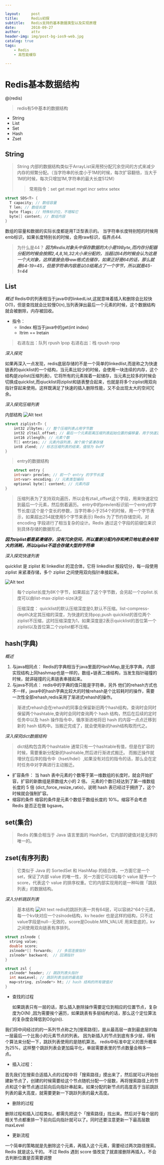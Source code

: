 ```yaml
---

layout:     post
title:      Redis初探
subtitle:   Redis支持的基本数据类型以及实现原理
date:       2018-09-27
author:     attv
header-img: img/post-bg-ios9-web.jpg
catalog: true
tags:
    - Redis
    - 高性能缓存

---
```


# Redis基本数据结构

@(redis)
> redis有5中基本的数据结构
* String
* List
* Set
* Hash
* Zset


## String

> String 内部的数据结构类似于ArrayList采用预分配冗余空间的方式来减少内存的频繁分配。（当字符串的长度小于1M的时候，每次扩容翻倍，当大于1M的时候，每次只增加1M,字符串的最大长度512M）
>> 常用指令：set get mset mget incr setnx setex

```cpp
struct SDS<T> {
  T capacity; // 数组容量
  T len; // 数组长度
  byte flags; // 特殊标识位，不理睬它
  byte[] content; // 数组内容
}
```

数组的容量和数据的实际长度都是用T泛型表示的。
当字符串长度特别短的时候用emb标识，如果长度特别长的时候，会用raw标识，临界点44.

> 为什么是44？
***因为Redis对象头中保存数据的大小是19Byte,而内存分配器分配的时候会按照2,4,8,16,32大小来分配的，当超过64的时候会认为这是一个大对象，这样直接会用raw格式去储存，如果正好是64的话，那么就是64-19=45，但是字符串内容是以\0结尾占了一个字节，所以就是45-1=44***

## List

*概述*
Redis中的列表相当于java中的linkedList,这就意味着插入和删除会比较快O(1)，但是查找就会比较慢O(n),当列表弹出最后一个元素的时候，这个数据结构就会被删除，内存被回收。
* 指令：
  - lindex 相当于java中的get(int index)
  - ltrim  == lretain
> 右进左出：队列 rpush lpop
> 右进右出：栈 rpush rpop

*深入探究*

如果再深入一点发现，redis底层存储的不是一个简单的linkedlist,而是称之为快速链表的quicklist的一个结构，当元素比较少的时候，会使用一块连续的内存，这个结构是ziplist(压缩列表)，它将所有的元素挨着一起储存，当元素比较多的时候会切换成quicklist,而qiucklist将ziplist和链表整合起来，也就是将多个ziplist用双向指针穿起来使用。这样既满足了快速的插入删除性能，又不会出现太大的空间冗余。

*深入探究压缩列表*

内部结构
![Alt text](./1535957510445.png)
```cpp
struct ziplist<T> {
    int32 zlbytes; // 整个压缩列表占用字节数
    int32 zltail_offset; // 最后一个元素距离压缩列表起始位置的偏移量，用于快速定位到最后一个节点
    int16 zllength; // 元素个数
    T[] entries; // 元素内容列表，挨个挨个紧凑存储
    int8 zlend; // 标志压缩列表的结束，值恒为 0xFF
}
```

> entry的数据结构

```cpp
	struct entry {
    int<var> prevlen; // 前一个 entry 的字节长度
    int<var> encoding; // 元素类型编码
    optional byte[] content; // 元素内容
}
```
> 压缩列表为了支持双向遍历，所以会有ztail_offset这个字段，用来快速定位到最后一个元素，然后倒着遍历。
> entry中的prevlen标识前一个entry的字节长度(这个是个变长的参数，当字符串小于254个的时候，用一个字节表示，如果超出254就使用5个字节来表示)
> Redis 为了节约存储空间，对 encoding 字段进行了相当复杂的设计。Redis 通过这个字段的前缀位来识别具体存储的数据形式。

***因为ziplist都是紧凑储存，没有冗余空间，所以重新分配内存和拷贝地址是会有较大的消耗，所以ziplist不适合存储大型的字符串***

*深入探究快速列表*

quicklist 是 ziplist 和 linkedlist 的混合体，它将 linkedlist 按段切分，每一段使用 ziplist 来紧凑存储，多个 ziplist 之间使用双向指针串接起来。

![Alt text](./1535958174742.png)
> 每个ziplist长度为8K个字节，如果超出了这个字节数，会另起一个ziplist.长度可以由list-max-ziplist-size决定

> 压缩深度：
 quicklist的默认压缩深度是0,默认不压缩。list-compress-depth决定其压缩的深度，为快速的支持pop,push quicklist的首位两个ziplist不压缩，这时压缩深度为1，如果深度是2表示quicklist的首位第一个ziplist以及首位第二个ziplist都不压缩。

## hash(字典)

*概述*

1. 与java相同点：
Redis的字典相当于java里面的HashMap,是无序字典，内部实现结构上同hashmap也是一样的，数组+链表二维结构，当发生指针碰撞的时候，就讲碰撞的元素链表串接起来。
2. 与java不同点：
redis中的字典的值只能是字符串，另外  他们的rehash方式也不一样，java中的hash字典比较大的时候rehash是个比较耗时的操作，需要一次性全部rehash,redis采用了渐进式rehash的操作。
> 渐进式rehash会在rehash的同事会保留新旧两个hash结构，查询时会同时保留两个hashtable,查询时会同时查询两个 hash 结构，然后在后续的定时任务中以及 hash 操作指令中，循序渐进地将旧 hash 的内容一点点迁移到新的 hash 结构中。当搬迁完成了，就会使用新的hash结构取而代之。

*深入探究dict数据结构*

> dict结构包含两个hashtable 通常只有一个hashtable有值，但是在扩容的时候，需要重新分配新的hashtable,然后进行渐进式搬迁。
> 而搬迁操作就埋伏在后序的指令中（hset/hdel）,如果没有对应的指令的话，那么会在定时任务中对字典进行主动搬迁。
* 扩容条件：
当 hash 表中元素的个数等于第一维数组的长度时，就会开始扩容，扩容的新数组是原数组大小的 2 倍。
元素的个数已经达到了第一维数组长度的 5 倍 (dict_force_resize_ratio)，说明 hash 表已经过于拥挤了，这个时候就会强制扩容。
* 缩容的条件
缩容的条件是元素个数低于数组长度的 10%。缩容不会考虑 Redis 是否正在做 bgsave。

## set(集合)

> Redis 的集合相当于 Java 语言里面的 HashSet，它内部的键值对是无序的唯一的。

## zset(有序列表)

> 它类似于 Java 的 SortedSet 和 HashMap 的结合体，一方面它是一个 set，保证了内部 value 的唯一性，另一方面它可以给每个 value 赋予一个 score，代表这个 value 的排序权重。它的内部实现用的是一种叫做「跳跃列表」的数据结构。

*深入分析跳跃列表*

> 基本结构
![Alt text](./1535961672281.png)
redis的跳跃列表一共有64层，可以容纳2^64个元素，每一个kv块对应一个zslnode结构，kv header 也是这样的结构，只不过value字段是null--无效的，score是Double.MIN_VALUE 用来垫底的，kv之间使用双向链表有序排列。

```cpp
struct zslnode {
  string value;
  double score;
  zslnode*[] forwards;  // 多层连接指针
  zslnode* backward;  // 回溯指针
}

struct zsl {
  zslnode* header; // 跳跃列表头指针
  int maxLevel; // 跳跃列表当前的最高层
  map<string, zslnode*> ht; // hash 结构的所有键值对
}
```

* 查找的过程

  如果跳表只有一层的话，那么插入删除操作需要定位到相应的位置节点，复杂度为O(N) ,因为需要挨个遍历，如果跳表有多层结构的话，那么这个定位算法的复杂度会降低到O(lg(n)).

我们将中间经过的的一系列节点称之为[搜索路径]，是从最高层一直到最底层的每一层最后一个比我小的元素节点的列表。
因为新插入的节点到底有多少层，得有个算法来分配一下，跳跃列表使用的是随机算法。
redis中标准中定义的晋升概率为25%，这样整个跳跃列表会更加扁平化，单层需要表里的节点数量会稍多一点。

* 插入过程：

首先我们在搜索合适插入点的过程中将「搜索路径」摸出来了，然后就可以开始创建新节点了，创建的时候需要给这个节点随机分配一个层数，再将搜索路径上的节点和这个新节点通过前向后向指针串起来。如果分配的新节点的高度高于当前跳跃列表的最大高度，就需要更新一下跳跃列表的最大高度。

* 删除的过程

删除过程和插入过程类似，都需先把这个「搜索路径」找出来。然后对于每个层的相关节点都重排一下前向后向指针就可以了。同时还要注意更新一下最高层数maxLevel

* 更新流程

一个简单的策略就是先删除这个元素，再插入这个元素，需要经过两次路径搜索。Redis 就是这么干的。 不过 Redis 遇到 score 值改变了就直接删除再插入，不会去判断位置是否需要调整
